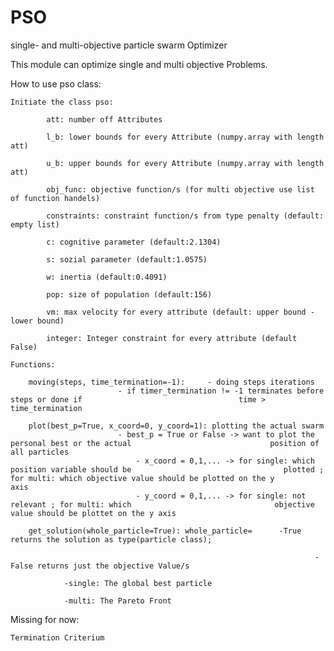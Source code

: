 # PSO
single- and multi-objective particle swarm Optimizer

This module can optimize single and multi objective Problems.

How to use pso class:

	Initiate the class pso:
                    
			att: number off Attributes
                        
			l_b: lower bounds for every Attribute (numpy.array with length att)
                        
			u_b: upper bounds for every Attribute (numpy.array with length att)
                        
			obj_func: objective function/s (for multi objective use list of function handels)
                        
			constraints: constraint function/s from type penalty (default: empty list)
                        
			c: cognitive parameter (default:2.1304)
                        
			s: sozial parameter (default:1.0575)
                        
			w: inertia (default:0.4091)
                        
			pop: size of population (default:156)
                        
			vm: max velocity for every attribute (default: upper bound - lower bound)
                        
			integer: Integer constraint for every attribute (default False)
	
	Functions:
        
		moving(steps, time_termination=-1): 	- doing steps iterations
							- if timer_termination != -1 terminates before steps or done if 								  time > time_termination
                
		plot(best_p=True, x_coord=0, y_coord=1): plotting the actual swarm
							- best_p = True or False -> want to plot the personal best or the actual 							   position of all particles
        						- x_coord = 0,1,... -> for single: which position variable should be 								  plotted ; for multi: which objective value should be plotted on the y 							  axis
        						- y_coord = 0,1,... -> for single: not relevant ; for multi: which 								  objective value should be plottet on the y axis
                
		get_solution(whole_particle=True): whole_particle=      -True returns the solution as type(particle class);
                
                                                                        -False returns just the objective Value/s
						
				-single: The global best particle
                                
				-multi: The Pareto Front		   

Missing for now:

	Termination Criterium
